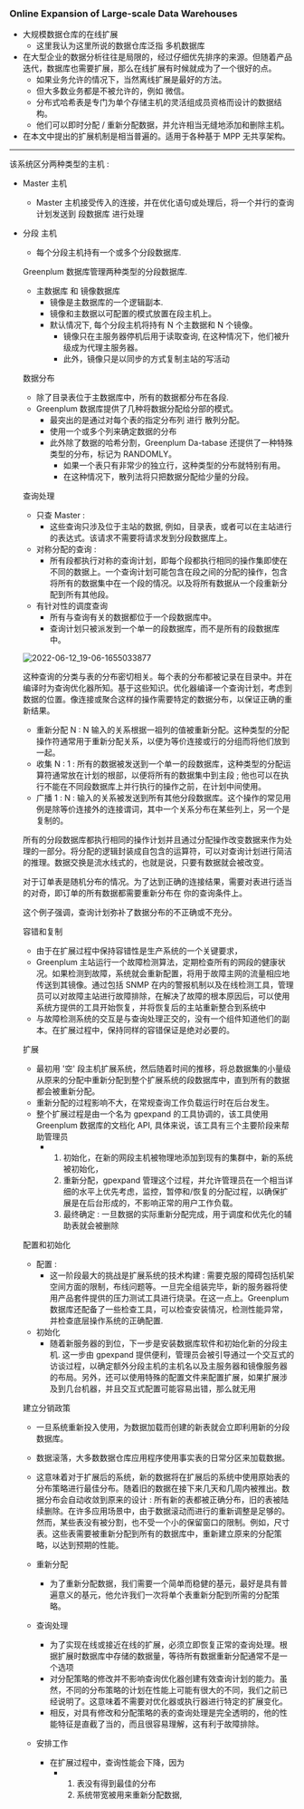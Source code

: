 ### Online Expansion of Large-scale Data Warehouses

- 大规模数据仓库的在线扩展
  - 这里我认为这里所说的数据仓库泛指 多机数据库
- 在大型企业的数据分析往往是局限的，经过仔细优先排序的来源。但随着产品迭代，数据库也需要扩展，那么在线扩展有时候就成为了一个很好的点。
  - 如果业务允许的情况下，当然离线扩展是最好的方法。
  - 但大多数业务都是不被允许的，例如 微信。
  - 分布式哈希表是专门为单个存储主机的灵活组成员资格而设计的数据结构。
  - 他们可以即时分配 / 重新分配数据，并允许相当无缝地添加和删除主机。
- 在本文中提出的扩展机制是相当普遍的。适用于各种基于 MPP 无共享架构。

---

该系统区分两种类型的主机 : 

- Master 主机

  - Master 主机接受传入的连接，并在优化语句或处理后，将一个并行的查询计划发送到 段数据库 进行处理

- 分段 主机

  - 每个分段主机持有一个或多个分段数据库.

  Greenplum 数据库管理两种类型的分段数据库.

  - 主数据库 和 镜像数据库
    - 镜像是主数据库的一个逻辑副本.
    - 镜像和主数据以可配置的模式放置在段主机上。
    - 默认情况下, 每个分段主机将持有 N 个主数据和 N 个镜像。
      - 镜像只在主服务器停机后用于读取查询, 在这种情况下，他们被升级成为代理主服务器。
      - 此外，镜像只是以同步的方式复制主站的写活动

  数据分布

  - 除了目录表位于主数据库中，所有的数据都分布在各段.
  - Greenplum 数据库提供了几种将数据分配给分部的模式。
    - 最突出的是通过对每个表的指定分布列 进行 散列分配。
    - 使用一个或多个列来确定数据的分布
    - 此外除了数据的哈希分割，Greenplum Da-tabase 还提供了一种特殊类型的分布，标记为 RANDOMLY。
      - 如果一个表只有非常少的独立行，这种类型的分布就特别有用。
      - 在这种情况下，散列法将只把数据分配给少量的分段。

  查询处理

  - 只查 Master :
    - 这些查询只涉及位于主站的数据, 例如，目录表，或者可以在主站进行的表达式。该请求不需要将请求发到分段数据库上。
  - 对称分配的查询 :
    - 所有段都执行对称的查询计划，即每个段都执行相同的操作集即使在不同的数据上。一个查询计划可能包含在段之间的分配的操作，包含将所有的数据集中在一个段的情况。以及将所有数据从一个段重新分配到所有其他段。
  - 有针对性的调度查询
    - 所有与查询有关的数据都位于一个段数据库中。
    - 查询计划只被派发到一个单一的段数据库，而不是所有的段数据库中。

  

  ![2022-06-12_19-06-1655033877](/home/fan/Screenshots/2022-06-12_19-06-1655033877.jpg)

  

  这种查询的分类与表的分布密切相关。每个表的分布都被记录在目录中。并在编译时为查询优化器所知。基于这些知识。优化器编译一个查询计划，考虑到数据的位置。像连接或聚合这样的操作需要特定的数据分布，以保证正确的重新结果。

  - 重新分配 N : N 输入的关系根据一祖列的值被重新分配。这种类型的分配操作符通常用于重新分配关系，以便为等价连接或行的分组而将他们放到一起。
  - 收集 N : 1 : 所有的数据被发送到一个单一的段数据库，这种类型的分配运算符通常放在计划的根部，以便将所有的数据集中到主段 ; 他也可以在执行不能在不同段数据库上并行执行的操作之前，在计划中间使用。
  - 广播 1 : N : 输入的关系被发送到所有其他分段数据库。这个操作的常见用例是除等价连接外的连接谓词，其中一个关系分布在某些列上，另一个是复制的。

  所有的分段数据库都执行相同的操作计划并且通过分配操作改变数据来作为处理的一部分。将分配的逻辑封装成自包含的运算符，可以对查询计划进行简洁的推理。数据交换是流水线式的，也就是说，只要有数据就会被改变。

  对于订单表是随机分布的情况。为了达到正确的连接结果，需要对表进行适当的对奇，即订单的所有数据都需要重新分布在 你的查询条件上。

  这个例子强调，查询计划弥补了数据分布的不正确或不充分。

  容错和复制

  - 由于在扩展过程中保持容错性是生产系统的一个关键要求，
  - Greenplum 主站运行一个故障检测算法，定期检查所有的网段的健康状况。如果检测到故障，系统就会重新配置，将用于故障主网的流量相应地传送到其镜像。通过包括 SNMP 在内的警报机制以及在线检测工具，管理员可以对故障主站进行故障排除，在解决了故障的根本原因后，可以使用系统方提供的工具开始恢复，并将恢复后的主站重新整合到系统中
  - 与故障检测系统的交互是与查询处理正交的，没有一个组件知道他们的副本。在扩展过程中，保持同样的容错保证是绝对必要的。

  扩展

  - 最初用 '空' 段主机扩展系统，然后随着时间的推移，将总数据集的小量级从原来的分配中重新分配到整个扩展系统的段数据库中，直到所有的数据都会被重新分配。
  - 重新分配的过程影响不大，在常规查询工作负载运行时在后台发生。
  - 整个扩展过程是由一个名为 gpexpand 的工具协调的，该工具使用 Greenplum 数据库的文档化 API, 具体来说，该工具有三个主要阶段来帮助管理员
    - 1. 初始化，在新的网段主机被物理地添加到现有的集群中，新的系统被初始化，
      2. 重新分配，gpexpand 管理这个过程，并允许管理员在一个相当详细的水平上优先考虑，监控，暂停和/恢复的分配过程，以确保扩展是在后台形成的，不影响正常的用户工作负载。
      3. 最终确定 : 一旦数据的实际重新分配完成，用于调度和优先化的辅助表就会被删除

  配置和初始化

  - 配置 :
    - 这一阶段最大的挑战是扩展系统的技术构建 : 需要克服的障碍包括机架空间方面的限制，布线问题等。一旦完全组装完毕，新的服务器将使用产品套件提供的压力测试工具进行烧录。在这一点上。Greenplum 数据库还配备了一些检查工具，可以检查安装情况，检测性能异常，并检查底层操作系统的正确配置.
  - 初始化
    - 随着新服务器的到位，下一步是安装数据库软件和初始化新的分段主机. 这一步由 gpexpand 提供便利，管理员会被引导通过一个交互式的访谈过程，以确定额外分段主机的主机名以及主服务器和镜像服务器的布局。另外，还可以使用特殊的配置文件来配置扩展，如果扩展涉及到几台机器，并且交互式配置可能容易出错，那么就无用

  建立分销政策

  - 一旦系统重新投入使用，为数据加载而创建的新表就会立即利用新的分段数据库。
  - 数据滚落，大多数数据仓库应用程序使用事实表的日常分区来加载数据。
  - 这意味着对于扩展后的系统，新的数据将在扩展后的系统中使用原始表的分布策略进行最佳分布。随着旧的数据在接下来几天和几周内被推出。数据分布会自动收敛到原来的设计 : 所有新的表都被正确分布，旧的表被陆续删除。在许多应用场景中，由于数据滚动而进行的重新调整是足够的。然而，某些表没有被分割，也不受一个小的保留窗口的限制。例如，尺寸表。这些表需要被重新分配到所有的数据库中，重新建立原来的分配策略，以达到预期的性能。
  - 重新分配
    - 为了重新分配数据，我们需要一个简单而稳健的基元，最好是具有普遍意义的基元，他允许我们一次将单个表重新分配到所需的分配策略。
  - 查询处理
    - 为了实现在线或接近在线的扩展，必须立即恢复正常的查询处理。根据扩展时数据库中存储的数据量，等待所有数据重新分配通常不是一个选项
    - 对分配策略的修改并不影响查询优化器创建有效查询计划的能力。虽然，不同的分布策略的计划在性能上可能有很大的不同，我们之前已经说明了。这意味着不需要对优化器或执行器进行特定的扩展变化。
    - 相反，对具有修改和分配策略的表的查询处理是完全透明的，他的性能特征是直截了当的，而且很容易理解，这有利于故障排除。

  - 安排工作
    - 在扩展过程中，查询性能会下降，因为
      - 1) 表没有得到最佳的分布
        2) 系统带宽被用来重新分配数据, 

  